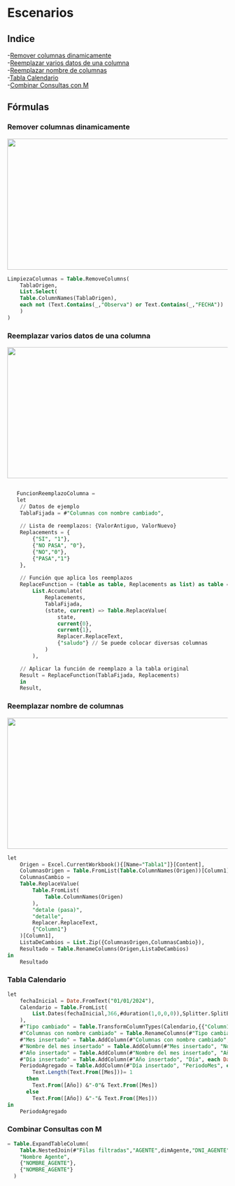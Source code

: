 # Escenarios

## Indice

-[Remover columnas dinamicamente](#remover-columnas-dinamicamente)  
-[Reemplazar varios datos de una columna](#reemplazar-varios-datos-de-una-columna)  
-[Reemplazar nombre de columnas](#reemplazar-nombre-de-columnas)  
-[Tabla Calendario](#tabla-calendario)  
-[Combinar Consultas con M](#combinar-consultas-con-m)  

## Fórmulas
### Remover columnas dinamicamente
<p align="center">
  <img src="https://github.com/user-attachments/assets/b52a54b2-13ac-4c68-bcf1-28b7b346caa2" width="700" height="300">
</p>

``` sql
LimpiezaColumnas = Table.RemoveColumns(  
    TablaOrigen,  
    List.Select(  
    Table.ColumnNames(TablaOrigen),  
    each not (Text.Contains(_,"Observa") or Text.Contains(_,"FECHA"))  
    )  
)
```

### Reemplazar varios datos de una columna

<p align="center">
  <img src="https://github.com/user-attachments/assets/54e36002-1984-4fab-9ed4-e0375d581dbd" width="700" height="300">
</p>

``` sql

   FuncionReemplazoColumna = 
   let
    // Datos de ejemplo
    TablaFijada = #"Columnas con nombre cambiado",
    
    // Lista de reemplazos: {ValorAntiguo, ValorNuevo}
    Replacements = {
        {"SI", "1"},
        {"NO PASA", "0"},
        {"NO","0"},
        {"PASA","1"}
    },
    
    // Función que aplica los reemplazos
    ReplaceFunction = (table as table, Replacements as list) as table =>
        List.Accumulate(
            Replacements,
            TablaFijada,
            (state, current) => Table.ReplaceValue(
                state,
                current{0},
                current{1},
                Replacer.ReplaceText,
                {"saludo"} // Se puede colocar diversas columnas
            )
        ),

    // Aplicar la función de reemplazo a la tabla original
    Result = ReplaceFunction(TablaFijada, Replacements)
    in
    Result,
```
### Reemplazar nombre de columnas

<p align="center">
  <img src="https://github.com/user-attachments/assets/88012734-04b9-4165-83ea-33829c6c7162" width="700" height="300">
</p>

``` sql
let
    Origen = Excel.CurrentWorkbook(){[Name="Tabla1"]}[Content],
    ColumnasOrigen = Table.FromList(Table.ColumnNames(Origen))[Column1],
    ColumnasCambio = 
    Table.ReplaceValue(
        Table.FromList(
            Table.ColumnNames(Origen)
        ),
        "detale (pasa)",
        "detalle",
        Replacer.ReplaceText,
        {"Column1"}
    )[Column1],
    ListaDeCambios = List.Zip({ColumnasOrigen,ColumnasCambio}),
    Resultado = Table.RenameColumns(Origen,ListaDeCambios)
in
    Resultado    
```

### Tabla Calendario

``` sql
let
    fechaInicial = Date.FromText("01/01/2024"),
    Calendario = Table.FromList(
        List.Dates(fechaInicial,366,#duration(1,0,0,0)),Splitter.SplitByNothing(),null,null, ExtraValues.Error 
    ),
    #"Tipo cambiado" = Table.TransformColumnTypes(Calendario,{{"Column1", type date}}),
    #"Columnas con nombre cambiado" = Table.RenameColumns(#"Tipo cambiado",{{"Column1", "Fecha"}}),
    #"Mes insertado" = Table.AddColumn(#"Columnas con nombre cambiado", "Mes", each Date.Month([Fecha]), Int64.Type),
    #"Nombre del mes insertado" = Table.AddColumn(#"Mes insertado", "Nombre del mes", each Date.MonthName([Fecha]), type text),
    #"Año insertado" = Table.AddColumn(#"Nombre del mes insertado", "Año", each Date.Year([Fecha]), Int64.Type),
    #"Día insertado" = Table.AddColumn(#"Año insertado", "Día", each Date.Day([Fecha]), Int64.Type),
    PeriodoAgregado = Table.AddColumn(#"Día insertado", "PeriodoMes", each if
        Text.Length(Text.From([Mes]))= 1
      then
        Text.From([Año]) &"-0"& Text.From([Mes])
      else 
        Text.From([Año]) &"-"& Text.From([Mes]))
in
    PeriodoAgregado

```

### Combinar Consultas con M

```sql
= Table.ExpandTableColumn(
    Table.NestedJoin(#"Filas filtradas","AGENTE",dimAgente,"DNI_AGENTE","Nombre Agente",JoinKind.LeftOuter),
    "Nombre Agente",
    {"NOMBRE_AGENTE"}, 
    {"NOMBRE_AGENTE"}
  )

```
